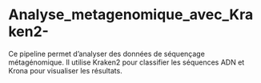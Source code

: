 # Analyse_metagenomique_avec_Kraken2-
Ce pipeline permet d’analyser des données de séquençage métagénomique. Il utilise Kraken2 pour classifier les séquences ADN et Krona pour visualiser les résultats.
